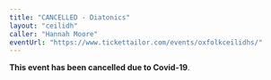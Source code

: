 ```yaml
---
title: "CANCELLED - Diatonics"
layout: "ceilidh"
caller: "Hannah Moore"
eventUrl: "https://www.tickettailor.com/events/oxfolkceilidhs/"
---
```


**This event has been cancelled due to Covid-19**.
